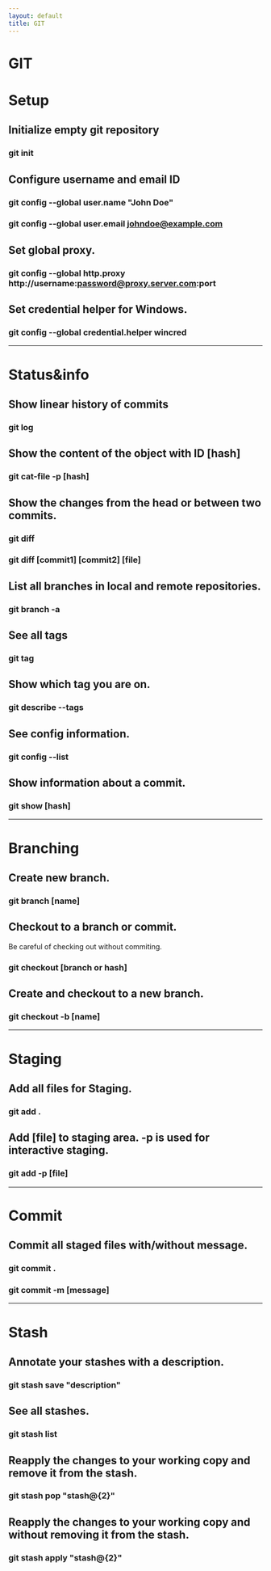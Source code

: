 ```yaml
---
layout: default
title: GIT
---
```

# GIT

# Setup

## Initialize empty git repository

### git init

## Configure username and email ID

### git config \--global user.name "John Doe"

### git config \--global user.email johndoe@example.com

## Set global proxy.

### git config \--global http.proxy http://username:password@proxy.server.com:port

## Set credential helper for Windows.

### git config \--global credential.helper wincred

______________________

# Status&info

## Show linear history of commits

### git log

## Show the content of the object with ID [hash]

### git cat-file -p [hash]

## Show the changes from the head or between two commits.

### git diff

### git diff [commit1] [commit2] [file]

## List all branches in local and remote repositories.

### git branch -a

## See all tags

### git tag

## Show which tag you are on.

### git describe \--tags

## See config information.

### git config \--list

## Show information about a commit.

### git show [hash]
______________________

# Branching

## Create new branch.

### git branch [name]

## Checkout to a branch or commit. 

Be careful of checking out without commiting.

### git checkout [branch or hash]

## Create and checkout to a new branch.

### git checkout -b [name]
______________________

# Staging

## Add all files for Staging.

### git add .

## Add [file] to staging area. -p is used for interactive staging.

### git add -p [file]
______________________

# Commit

## Commit all staged files with/without message.

### git commit .

### git commit -m [message]
______________________

# Stash

## Annotate your stashes with a description.

### git stash save "description"

## See all stashes.

### git stash list

## Reapply the changes to your working copy and remove it from the stash.

### git stash pop "stash@{2}"

## Reapply the changes to your working copy and without removing it from the stash.

### git stash apply "stash@{2}"